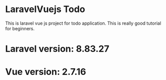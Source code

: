 # LaravelVuejs Todo

This is laravel vue js project for todo application. This is really good tutorial for beginners.

# Laravel version: 8.83.27

# Vue version: 2.7.16